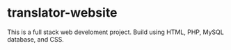 # translator-website
This is a full stack web develoment project. Build using HTML, PHP, MySQL database, and CSS.
